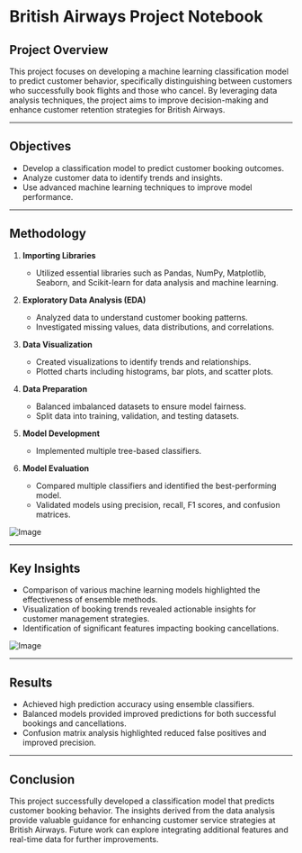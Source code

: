 # British Airways Project Notebook

## Project Overview
This project focuses on developing a machine learning classification model to predict customer behavior, specifically distinguishing between customers who successfully book flights and those who cancel. By leveraging data analysis techniques, the project aims to improve decision-making and enhance customer retention strategies for British Airways.

---

## Objectives
- Develop a classification model to predict customer booking outcomes.
- Analyze customer data to identify trends and insights.
- Use advanced machine learning techniques to improve model performance.

---

## Methodology
1. **Importing Libraries**
   - Utilized essential libraries such as Pandas, NumPy, Matplotlib, Seaborn, and Scikit-learn for data analysis and machine learning.

2. **Exploratory Data Analysis (EDA)**
   - Analyzed data to understand customer booking patterns.
   - Investigated missing values, data distributions, and correlations.

3. **Data Visualization**
   - Created visualizations to identify trends and relationships.
   - Plotted charts including histograms, bar plots, and scatter plots.

4. **Data Preparation**
   - Balanced imbalanced datasets to ensure model fairness.
   - Split data into training, validation, and testing datasets.

5. **Model Development**
   - Implemented multiple tree-based classifiers.
   
6. **Model Evaluation**
   - Compared multiple classifiers and identified the best-performing model.
   - Validated models using precision, recall, F1 scores, and confusion matrices.

![Image](https://github.com/user-attachments/assets/6cea1979-d6ab-4dce-b014-26286c248d2f)

---

## Key Insights
- Comparison of various machine learning models highlighted the effectiveness of ensemble methods.
- Visualization of booking trends revealed actionable insights for customer management strategies.
- Identification of significant features impacting booking cancellations.

![Image](https://github.com/user-attachments/assets/947297b4-c852-4f33-89e7-da966c6accfe)

---

## Results
- Achieved high prediction accuracy using ensemble classifiers.
- Balanced models provided improved predictions for both successful bookings and cancellations.
- Confusion matrix analysis highlighted reduced false positives and improved precision.

---

## Conclusion
This project successfully developed a classification model that predicts customer booking behavior. The insights derived from the data analysis provide valuable guidance for enhancing customer service strategies at British Airways. Future work can explore integrating additional features and real-time data for further improvements.
